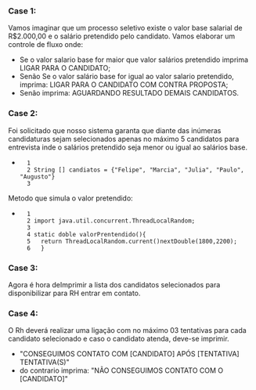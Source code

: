### Case 1: 
Vamos imaginar que um processo seletivo existe o valor base salarial de R$2.000,00 e o salário pretendido pelo candidato. Vamos elaborar um controle de fluxo onde:
- Se o valor salario base for maior que valor salários pretendido imprima LIGAR PARA O CANDIDATO;
- Senão Se o valor salário base for igual ao valor  salario pretendido, imprima: LIGAR PARA O CANDIDATO COM CONTRA PROPOSTA;
- Senão imprima: AGUARDANDO RESULTADO DEMAIS CANDIDATOS.


### Case 2: 
Foi solicitado que nosso sistema garanta que diante das inúmeras candidaturas sejam selecionados apenas no máximo 5 candidatos para entrevista inde o salários pretendido seja menor ou igual ao salários base.

-       1
        2 String [] candiatos = {"Felipe", "Marcia", "Julia", "Paulo", "Augusto"}
        3 

Metodo que simula o valor pretendido:

-       1
        2 import java.util.concurrent.ThreadLocalRandom;
        3
        4 static doble valorPrentendido(){
        5   return ThreadLocalRandom.current()nextDouble(1800,2200);
        6   }

### Case 3:
Agora é hora deImprimir a lista dos candidatos selecionados para disponibilizar para RH entrar em contato.

### Case 4: 
O Rh deverá realizar uma ligação com no máximo 03 tentativas para cada candidato selecionado e caso o candidato atenda, deve-se imprimir. 
- "CONSEGUIMOS CONTATO COM [CANDIDATO] APÓS [TENTATIVA] TENTATIVA(S)"
- do contrario imprima: "NÃO CONSEGUIMOS CONTATO COM O [CANDIDATO]"